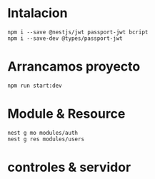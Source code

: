 # Intalacion

```
npm i --save @nestjs/jwt passport-jwt bcript
npm i --save-dev @types/passport-jwt
```

# Arrancamos proyecto
```
npm run start:dev
```
# Module & Resource
```
nest g mo modules/auth
nest g res modules/users
```
# controles & servidor
```